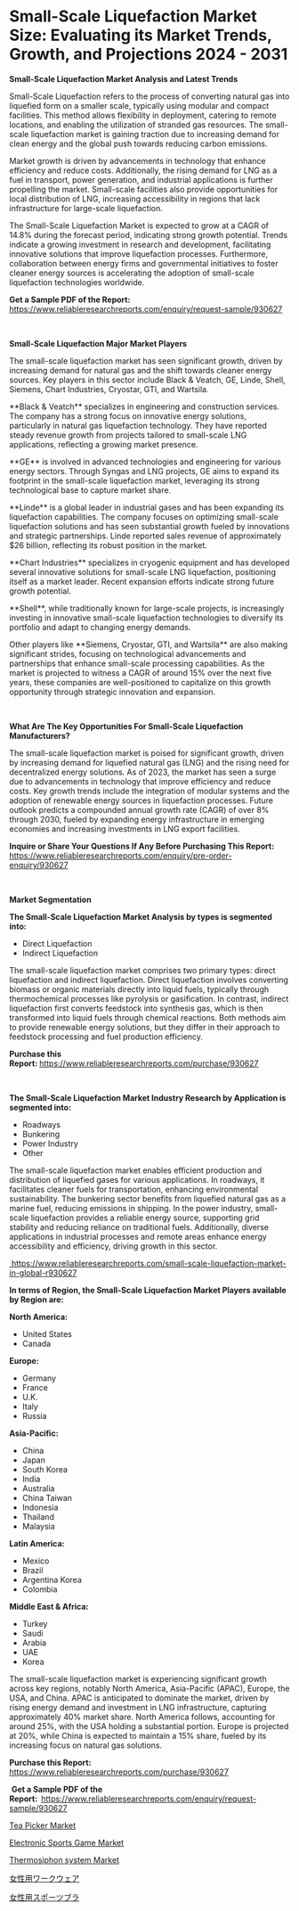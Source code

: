 <p><h1>Small-Scale Liquefaction Market Size: Evaluating its Market Trends, Growth, and Projections 2024 - 2031</h1></p><p><strong>Small-Scale Liquefaction Market Analysis and Latest Trends</strong></p>
<p><p>Small-Scale Liquefaction refers to the process of converting natural gas into liquefied form on a smaller scale, typically using modular and compact facilities. This method allows flexibility in deployment, catering to remote locations, and enabling the utilization of stranded gas resources. The small-scale liquefaction market is gaining traction due to increasing demand for clean energy and the global push towards reducing carbon emissions. </p><p>Market growth is driven by advancements in technology that enhance efficiency and reduce costs. Additionally, the rising demand for LNG as a fuel in transport, power generation, and industrial applications is further propelling the market. Small-scale facilities also provide opportunities for local distribution of LNG, increasing accessibility in regions that lack infrastructure for large-scale liquefaction.</p><p>The Small-Scale Liquefaction Market is expected to grow at a CAGR of 14.8% during the forecast period, indicating strong growth potential. Trends indicate a growing investment in research and development, facilitating innovative solutions that improve liquefaction processes. Furthermore, collaboration between energy firms and governmental initiatives to foster cleaner energy sources is accelerating the adoption of small-scale liquefaction technologies worldwide.</p></p>
<p><strong>Get a Sample PDF of the Report:&nbsp;</strong> <a href="https://www.reliableresearchreports.com/enquiry/request-sample/930627">https://www.reliableresearchreports.com/enquiry/request-sample/930627</a></p>
<p>&nbsp;</p>
<p><strong>Small-Scale Liquefaction Major Market Players</strong></p>
<p><p>The small-scale liquefaction market has seen significant growth, driven by increasing demand for natural gas and the shift towards cleaner energy sources. Key players in this sector include Black & Veatch, GE, Linde, Shell, Siemens, Chart Industries, Cryostar, GTI, and Wartsila.</p><p>**Black & Veatch** specializes in engineering and construction services. The company has a strong focus on innovative energy solutions, particularly in natural gas liquefaction technology. They have reported steady revenue growth from projects tailored to small-scale LNG applications, reflecting a growing market presence.</p><p>**GE** is involved in advanced technologies and engineering for various energy sectors. Through Syngas and LNG projects, GE aims to expand its footprint in the small-scale liquefaction market, leveraging its strong technological base to capture market share.</p><p>**Linde** is a global leader in industrial gases and has been expanding its liquefaction capabilities. The company focuses on optimizing small-scale liquefaction solutions and has seen substantial growth fueled by innovations and strategic partnerships. Linde reported sales revenue of approximately $26 billion, reflecting its robust position in the market.</p><p>**Chart Industries** specializes in cryogenic equipment and has developed several innovative solutions for small-scale LNG liquefaction, positioning itself as a market leader. Recent expansion efforts indicate strong future growth potential.</p><p>**Shell**, while traditionally known for large-scale projects, is increasingly investing in innovative small-scale liquefaction technologies to diversify its portfolio and adapt to changing energy demands.</p><p>Other players like **Siemens, Cryostar, GTI, and Wartsila** are also making significant strides, focusing on technological advancements and partnerships that enhance small-scale processing capabilities. As the market is projected to witness a CAGR of around 15% over the next five years, these companies are well-positioned to capitalize on this growth opportunity through strategic innovation and expansion.</p></p>
<p>&nbsp;</p>
<p><strong>What Are The Key Opportunities For Small-Scale Liquefaction Manufacturers?</strong></p>
<p><p>The small-scale liquefaction market is poised for significant growth, driven by increasing demand for liquefied natural gas (LNG) and the rising need for decentralized energy solutions. As of 2023, the market has seen a surge due to advancements in technology that improve efficiency and reduce costs. Key growth trends include the integration of modular systems and the adoption of renewable energy sources in liquefaction processes. Future outlook predicts a compounded annual growth rate (CAGR) of over 8% through 2030, fueled by expanding energy infrastructure in emerging economies and increasing investments in LNG export facilities.</p></p>
<p><strong>Inquire or Share Your Questions If Any Before Purchasing This Report:</strong> <a href="https://www.reliableresearchreports.com/enquiry/pre-order-enquiry/930627">https://www.reliableresearchreports.com/enquiry/pre-order-enquiry/930627</a></p>
<p>&nbsp;</p>
<p><strong>Market Segmentation</strong></p>
<p><strong>The Small-Scale Liquefaction Market Analysis by types is segmented into:</strong></p>
<p><ul><li>Direct Liquefaction</li><li>Indirect Liquefaction</li></ul></p>
<p><p>The small-scale liquefaction market comprises two primary types: direct liquefaction and indirect liquefaction. Direct liquefaction involves converting biomass or organic materials directly into liquid fuels, typically through thermochemical processes like pyrolysis or gasification. In contrast, indirect liquefaction first converts feedstock into synthesis gas, which is then transformed into liquid fuels through chemical reactions. Both methods aim to provide renewable energy solutions, but they differ in their approach to feedstock processing and fuel production efficiency.</p></p>
<p><strong>Purchase this Report:&nbsp;</strong><a href="https://www.reliableresearchreports.com/purchase/930627">https://www.reliableresearchreports.com/purchase/930627</a></p>
<p>&nbsp;</p>
<p><strong>The Small-Scale Liquefaction Market Industry Research by Application is segmented into:</strong></p>
<p><ul><li>Roadways</li><li>Bunkering</li><li>Power Industry</li><li>Other</li></ul></p>
<p><p>The small-scale liquefaction market enables efficient production and distribution of liquefied gases for various applications. In roadways, it facilitates cleaner fuels for transportation, enhancing environmental sustainability. The bunkering sector benefits from liquefied natural gas as a marine fuel, reducing emissions in shipping. In the power industry, small-scale liquefaction provides a reliable energy source, supporting grid stability and reducing reliance on traditional fuels. Additionally, diverse applications in industrial processes and remote areas enhance energy accessibility and efficiency, driving growth in this sector.</p></p>
<p><a href="https://www.reliableresearchreports.com/small-scale-liquefaction-market-in-global-r930627">&nbsp;https://www.reliableresearchreports.com/small-scale-liquefaction-market-in-global-r930627</a></p>
<p><strong>In terms of Region, the Small-Scale Liquefaction Market Players available by Region are:</strong></p>
<p>
    <p> <strong> North America: </strong>
        <ul>
            <li>United States</li>
            <li>Canada</li>
        </ul>
        </p> 
    <p> <strong> Europe: </strong>
        <ul>
            <li>Germany</li>
            <li>France</li>
            <li>U.K.</li>
            <li>Italy</li>
            <li>Russia</li>
        </ul>
        </p> 
    <p> <strong> Asia-Pacific: </strong>
        <ul>
            <li>China</li>
            <li>Japan</li>
            <li>South Korea</li>
            <li>India</li>
            <li>Australia</li>
            <li>China Taiwan</li>
            <li>Indonesia</li>
            <li>Thailand</li>
            <li>Malaysia</li>
        </ul>
        </p> 
    <p> <strong> Latin America: </strong>
        <ul>
            <li>Mexico</li>
            <li>Brazil</li>
            <li>Argentina Korea</li>
            <li>Colombia</li>
        </ul>
        </p> 
    <p> <strong> Middle East & Africa: </strong>
        <ul>
            <li>Turkey</li>
            <li>Saudi</li>
            <li>Arabia</li>
            <li>UAE</li>
            <li>Korea</li>
        </ul>
    </p>
    </p>
<p><p>The small-scale liquefaction market is experiencing significant growth across key regions, notably North America, Asia-Pacific (APAC), Europe, the USA, and China. APAC is anticipated to dominate the market, driven by rising energy demand and investment in LNG infrastructure, capturing approximately 40% market share. North America follows, accounting for around 25%, with the USA holding a substantial portion. Europe is projected at 20%, while China is expected to maintain a 15% share, fueled by its increasing focus on natural gas solutions.</p></p>
<p><strong>Purchase this Report: </strong><a href="https://www.reliableresearchreports.com/purchase/930627">https://www.reliableresearchreports.com/purchase/930627</a></p>
<p>&nbsp;<strong>Get a Sample PDF of the Report:&nbsp;&nbsp;</strong><a href="https://www.reliableresearchreports.com/enquiry/request-sample/930627">https://www.reliableresearchreports.com/enquiry/request-sample/930627</a></p>
<p><strong></strong></p>
<p><p><a href="https://medium.com/@lily.brown-0786/what-is-tea-picker-market-985dc7f568f0">Tea Picker Market</a></p><p><a href="https://www.linkedin.com/pulse/global-electronic-sports-game-market-focus-product-type-multiplayer-cbsue?trackingId=hOhOImG8QFSdeJlULmpgsA%3D%3D">Electronic Sports Game Market</a></p><p><a href="https://medium.com/@lily.brown-0786/thermosiphon-system-market-trends-and-market-growth-outlook-2024-2031-cff1defe1c9c">Thermosiphon system Market</a></p><p><a href="https://medium.com/@samleite85/women-s-workwear-market-%E3%81%AF-%E3%82%B3%E3%82%B9%E3%83%88%E7%AE%A1%E7%90%86%E3%81%A8%E5%8A%B9%E7%8E%87%E5%90%91%E4%B8%8A%E3%82%92%E5%84%AA%E5%85%88%E3%81%97%E3%81%BE%E3%81%99-%E3%81%95%E3%82%89%E3%81%AB-%E5%A0%B1%E5%91%8A%E6%9B%B8%E3%81%AF%E5%B8%82%E5%A0%B4%E3%81%AE%E9%9C%80%E8%A6%81%E9%9D%A2%E3%81%A8%E4%BE%9B%E7%B5%A6%E9%9D%A2%E3%81%AE%E4%B8%A1%E6%96%B9%E3%82%92%E3%82%AB%E3%83%90%E3%83%BC%E3%81%97%E3%81%A6%E3%81%84%E3%81%BE%E3%81%99-women-s-workwear-%E5%B8%82%E5%A0%B4%E3%81%AF-0697ff30d5bb">女性用ワークウェア</a></p><p><a href="https://medium.com/@samleite85/women-s-sports-bra-market-%E3%81%AE%E3%82%B0%E3%83%AD%E3%83%BC%E3%83%90%E3%83%AB%E5%B8%82%E5%A0%B4%E6%A6%82%E8%A6%81%E3%81%AF-%E4%B8%96%E7%95%8C%E3%81%8A%E3%82%88%E3%81%B3%E4%B8%BB%E8%A6%81%E5%B8%82%E5%A0%B4%E3%81%AB%E3%81%8A%E3%81%91%E3%82%8B%E6%A5%AD%E7%95%8C%E3%81%AB%E5%BD%B1%E9%9F%BF%E3%82%92%E4%B8%8E%E3%81%88%E3%82%8B%E4%B8%BB%E8%A6%81%E3%81%AA%E3%83%88%E3%83%AC%E3%83%B3%E3%83%89%E3%81%AB%E3%81%A4%E3%81%84%E3%81%A6-%E7%8B%AC%E8%87%AA%E3%81%AE%E8%A6%96%E7%82%B9%E3%82%92%E6%8F%90%E4%BE%9B%E3%81%97%E3%81%BE%E3%81%99-8e46ff09ce11">女性用スポーツブラ</a></p></p>
